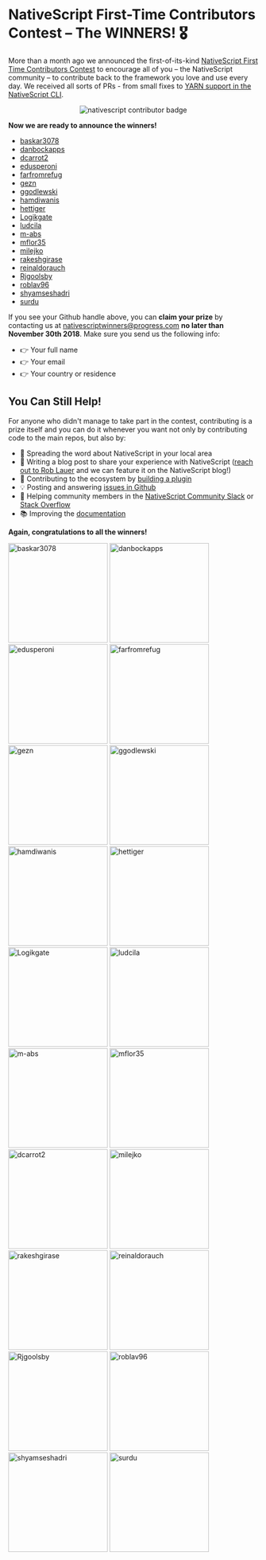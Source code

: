 # NativeScript First-Time Contributors Contest – The WINNERS! 🎖

More than a month ago we announced the first-of-its-kind [NativeScript First Time Contributors Contest](https://www.nativescript.org/blog/nativescript-first-time-contributors-contest) to encourage all of you – the NativeScript community – to contribute back to the framework you love and use every day. We received all sorts of PRs - from small fixes to [YARN support in the NativeScript CLI](https://github.com/NativeScript/nativescript-cli/pull/4050).

<p style="text-align: center;"><img src="https://d2odgkulk9w7if.cloudfront.net/images/default-source/blogs/badge.png?sfvrsn=62c0dfe_0" data-displaymode="Original" alt="nativescript contributor badge" title="nativescript contributor badge"></p>

**Now we are ready to announce the winners!**

- [baskar3078](https://github.com/baskar3078)
- [danbockapps](https://github.com/danbockapps)
- [dcarrot2](https://github.com/dcarrot2)
- [edusperoni](https://github.com/edusperoni)
- [farfromrefug](https://github.com/farfromrefug)
- [gezn](https://github.com/gezn)
- [ggodlewski](https://github.com/ggodlewski)
- [hamdiwanis](https://github.com/hamdiwanis)
- [hettiger](https://github.com/hettiger)
- [Logikgate](https://github.com/Logikgate)
- [ludcila](https://github.com/ludcila)
- [m-abs](https://github.com/m-abs)
- [mflor35](https://github.com/mflor35)
- [milejko](https://github.com/milejko)
- [rakeshgirase](https://github.com/rakeshgirase)
- [reinaldorauch](https://github.com/reinaldorauch)
- [Rjgoolsby](https://github.com/Rjgoolsby)
- [roblav96](https://github.com/roblav96)
- [shyamseshadri](https://github.com/shyamseshadri)
- [surdu](https://github.com/surdu)

If you see your Github handle above, you can **claim your prize** by contacting us at [nativescriptwinners@progress.com](mailto:nativescriptwinners@progress.com) **no later than November 30th 2018**. Make sure you send us the following info: 

- 👉 Your full name 
- 👉 Your email 
- 👉 Your country or residence

## You Can Still Help!

For anyone who didn't manage to take part in the contest, contributing is a prize itself and you can do it whenever you want not only by contributing code to the main repos, but also by: 

- 📢 Spreading the word about NativeScript in your local area 
- 📝 Writing a blog post to share your experience with NativeScript ([reach out to Rob Lauer](https://twitter.com/RobLauer) and we can feature it on the NativeScript blog!) 
- 🔌 Contributing to the ecosystem by [building a plugin](https://docs.nativescript.org/plugins/building-plugins) 
- 💡 Posting and answering [issues in Github](https://github.com/NativeScript/NativeScript/issues) 
- 👫 Helping community members in the [NativeScript Community Slack](https://www.nativescript.org/slack-invitation-form) or [Stack Overflow](https://stackoverflow.com/questions/tagged/nativescript) 
- 📚 Improving the [documentation](https://github.com/NativeScript/docs)

**Again, congratulations to all the winners!**

<img src="https://avatars3.githubusercontent.com/u/26149512?v=4" alt="baskar3078" width="200" height="200" /> 
<img src="https://avatars1.githubusercontent.com/u/4488712?v=4" alt="danbockapps" width="200" height="200" /> 
<img src="https://avatars2.githubusercontent.com/u/4061767?v=4" alt="edusperoni" width="200" height="200" /> 
<img src="https://avatars1.githubusercontent.com/u/655344?s=400&v=4" alt="farfromrefug" width="200" height="200" /> 
<img src="https://avatars3.githubusercontent.com/u/1752890?v=4" alt="gezn" width="200" height="200" /> 
<img src="https://avatars3.githubusercontent.com/u/818238?v=4" alt="ggodlewski" width="200" height="200" /> 
<img src="https://avatars1.githubusercontent.com/u/11708544?s=400&v=4" alt="hamdiwanis" width="200" height="200" /> 
<img src="https://avatars1.githubusercontent.com/u/4583871?v=4" alt="hettiger" width="200" height="200" /> 
<img src="https://avatars0.githubusercontent.com/u/2379994?v=4" alt="Logikgate" width="200" height="200" /> 
<img src="https://avatars2.githubusercontent.com/u/361675?v=4" alt="ludcila" width="200" height="200" /> 
<img src="https://avatars3.githubusercontent.com/u/1348705?v=4" alt="m-abs" width="200" height="200" /> 
<img src="https://avatars2.githubusercontent.com/u/2107470?v=4" alt="mflor35" width="200" height="200" /> 
<img src="https://avatars1.githubusercontent.com/u/6015914?v=4" alt="dcarrot2" width="200" height="200" /> 
<img src="https://avatars0.githubusercontent.com/u/14335568?v=4" alt="milejko" width="200" height="200" /> 
<img src="https://avatars2.githubusercontent.com/u/16098644?v=4" alt="rakeshgirase" width="200" height="200" /> 
<img src="https://avatars2.githubusercontent.com/u/2676370?v=4" alt="reinaldorauch" width="200" height="200" /> 
<img src="https://avatars3.githubusercontent.com/u/10386821?v=4" alt="Rjgoolsby" width="200" height="200" /> 
<img src="https://avatars1.githubusercontent.com/u/1457327?v=4" alt="roblav96" width="200" height="200" /> 
<img src="https://avatars0.githubusercontent.com/u/229613?v=4" alt="shyamseshadri" width="200" height="200" /> 
<img src="https://avatars3.githubusercontent.com/u/11520795?v=4" alt="surdu" width="200" height="200" /> 